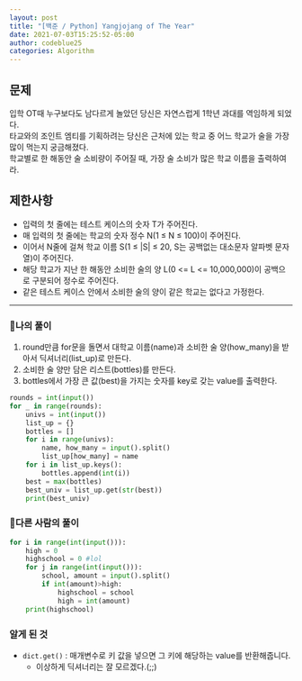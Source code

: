 ```yaml
---
layout: post
title: "[백준 / Python] Yangjojang of The Year"
date: 2021-07-03T15:25:52-05:00
author: codeblue25
categories: Algorithm
---
```


<h2>문제</h2>

입학 OT때 누구보다도 남다르게 놀았던 당신은 자연스럽게 1학년 과대를 역임하게 되었다.<br />
타교와의 조인트 엠티를 기획하려는 당신은 근처에 있는 학교 중 어느 학교가 술을 가장 많이 먹는지 궁금해졌다.<br />
학교별로 한 해동안 술 소비량이 주어질 때, 가장 술 소비가 많은 학교 이름을 출력하여라.

<h2>제한사항</h2>

- 입력의 첫 줄에는 테스트 케이스의 숫자 T가 주어진다.
- 매 입력의 첫 줄에는 학교의 숫자 정수 N(1 ≤ N ≤ 100)이 주어진다.
- 이어서 N줄에 걸쳐 학교 이름 S(1 ≤ |S| ≤ 20, S는 공백없는 대소문자 알파벳 문자열)이 주어진다.
- 해당 학교가 지난 한 해동안 소비한 술의 양 L(0 <= L <= 10,000,000)이 공백으로 구분되어 정수로 주어진다.
- 같은 테스트 케이스 안에서 소비한 술의 양이 같은 학교는 없다고 가정한다.

---

<h3>🔹나의 풀이</h3>

1. round만큼 for문을 돌면서 대학교 이름(name)과 소비한 술 양(how_many)을 받아서 딕셔너리(list_up)로 만든다.
2. 소비한 술 양만 담은 리스트(bottles)를 만든다.
3. bottles에서 가장 큰 값(best)을 가지는 숫자를 key로 갖는 value를 출력한다.

```python
rounds = int(input())
for _ in range(rounds):
    univs = int(input())
    list_up = {}
    bottles = []
    for i in range(univs):
        name, how_many = input().split()
        list_up[how_many] = name
    for i in list_up.keys():
        bottles.append(int(i))
    best = max(bottles)
    best_univ = list_up.get(str(best))
    print(best_univ)
```

<h3>🔶다른 사람의 풀이</h3>

```python
for i in range(int(input())):
    high = 0
    highschool = 0 #lol
    for j in range(int(input())):
        school, amount = input().split()
        if int(amount)>high:
            highschool = school
            high = int(amount)
    print(highschool)
```

<h3>알게 된 것</h3>

- `dict.get()` : 매개변수로 키 값을 넣으면 그 키에 해당하는 value를 반환해줍니다.
  - 이상하게 딕셔너리는 잘 모르겠다.(;;)

